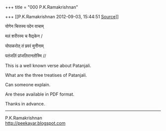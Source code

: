 +++
title = "000 P.K.Ramakrishnan"

+++
[[P.K.Ramakrishnan	2012-09-03, 15:44:51 [Source](https://groups.google.com/g/samskrita/c/si1bN2Fl98c)]]



  

योगेन चित्तस्य पदेन वाचाम्

मलं शरीरस्य च वैद्यकेन /

योपाकरोत् तं प्रवरं मुनीनाम्

पतंजलिं प्रांजलिरानतोस्मि //

  

This is a well known verse about Patanjali.

  

What are the three treatises of Patanjali.

  

Can someone explain.

  

Are these available in PDF format.

  

Thanks in advance.

  

  

-----------------------------------  
P.K.Ramakrishnan  
<http://peekayar.blogspot.com>


